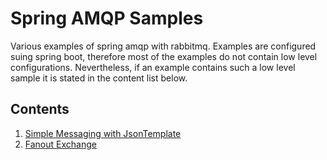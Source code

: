 # Spring AMQP Samples
Various examples of spring amqp with rabbitmq. Examples are configured suing spring boot, therefore most of the 
examples do not contain low level configurations. Nevertheless, if an example contains such a low level sample it is 
stated in the content list below. 

## Contents
1. [Simple Messaging with JsonTemplate](https://github.com/entrofi/spring/tree/master/spring-amqp/simple-publisher-consumer)
2. [Fanout Exchange](https://github.com/entrofi/spring/tree/master/spring-amqp/fanout-exchange)
